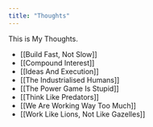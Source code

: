 ```yaml
---
title: "Thoughts"
---
```


This is My Thoughts.

- [[Build Fast, Not Slow]]
- [[Compound Interest]]
- [[Ideas And Execution]]
- [[The Industrialised Humans]]
- [[The Power Game Is Stupid]]
- [[Think Like Predators]]
- [[We Are Working Way Too Much]]
- [[Work Like Lions, Not Like Gazelles]]
